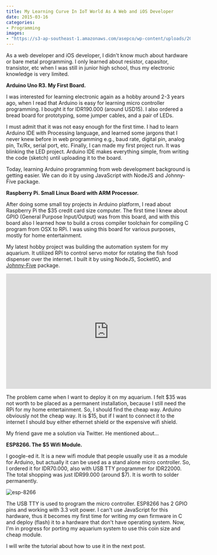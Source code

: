 ```yaml
---
title: My Learning Curve In IoT World As A Web and iOS Developer
date: 2015-03-16
categories:
- Programming
images:
- "https://s3-ap-southeast-1.amazonaws.com/asepco/wp-content/uploads/2016/03/25200525/esp-8266.jpg"
---
```


As a web developer and iOS developer, I didn't know much about hardware or bare metal programming. I only learned about resistor, capasitor, transistor, etc when I was still in junior high school, thus my electronic knowledge is very limited.

**Arduino Uno R3. My First Board.**

I was interested for learning electronic again as a hobby around 2-3 years ago, when I read that Arduino is easy for learning micro controller programming. I bought it for IDR190.000 (around USD15). I also ordered a bread board for prototyping, some jumper cables, and a pair of LEDs.

I must admit that it was not easy enough for the first time. I had to learn Arduino IDE with Processing language, and learned some jargons that I never knew before in web programming e.g., baud rate, digital pin, analog pin, Tx/Rx, serial port, etc. Finally, I can made my first project run. It was blinking the LED project. Arduino IDE makes everything simple, from writing the code (sketch) until uploading it to the board.

Today, learning Arduino programming from web development background is getting easier. We can do it by using JavaScript with NodeJS and Johnny-Five package.

**Raspberry Pi. Small Linux Board with ARM Processor.**

After doing some small toy projects in Arduino platform, I read about Raspberry Pi the $35 credit card size computer. The first time I knew about GPIO (General Purpose Input/Output) was from this board, and with this board also I learned how to build a cross compiler toolchain for compiling C program from OSX to RPi. I was using this board for various purposes, mostly for home entertainment.

My latest hobby project was building the automation system for my aquarium. It utilized RPi to control servo motor for rotating the fish food dispenser over the internet. I built it by using NodeJS, SocketIO, and [Johnny-Five](https://www.npmjs.com/package/johnny-five) package.

<iframe src="https://www.youtube.com/embed/oNoDhwC3RDk" width="560" height="315" frameborder="0" allowfullscreen="allowfullscreen"></iframe>

The problem came when I want to deploy it on my aquarium. I felt $35 was not worth to be placed as a permanent installation, because I still need the RPi for my home entertainment. So, I should find the cheap way. Arduino obviously not the cheap way. It is $15, but if I want to connect it to the internet I should buy either ethernet shield or the expensive wifi shield.

My friend gave me a solution via Twitter. He mentioned about...

**ESP8266. The $5 Wifi Module.**

I google-ed it. It is a new wifi module that people usually use it as a module for Arduino, but actually it can be used as a stand alone micro controller. So, I ordered it for IDR70.000, also with USB TTY programmer for IDR22000. The total shopping was just IDR99.000 (around $7). It is worth to solder permanently.

![esp-8266](https://s3-ap-southeast-1.amazonaws.com/asepco/wp-content/uploads/2016/03/25200525/esp-8266.jpg)

The USB TTY is used to program the micro controller. ESP8266 has 2 GPIO pins and working with 3.3 volt power. I can't use JavaScript for this hardware, thus it becomes my first time for writing my own firmware in C and deploy (flash) it to a hardware that don't have operating system. Now, I'm in progress for porting my aquarium system to use this coin size and cheap module.

I will write the tutorial about how to use it in the next post.
